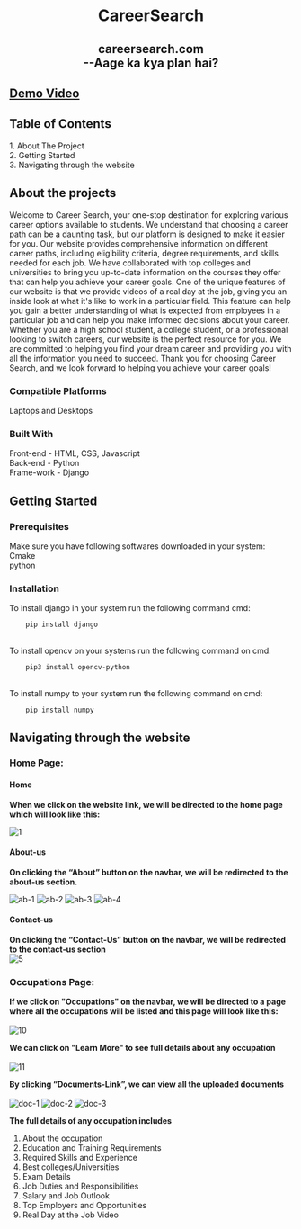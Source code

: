 <h1 align="center">CareerSearch</h1>

<h2 align="center">  careersearch.com<br> --Aage ka kya plan hai? <br></h2>

## [Demo Video](https://drive.google.com/file/d/1gcXkQ3xwLII3GP2bdWbmIk8QyQ0zjAJL/view?usp=sharing)

<h2>Table of Contents</h2>
  1. About The Project<br>
  2. Getting Started<br>
  3. Navigating through the website<br>

<h2>About the projects</h2>
Welcome to Career Search, your one-stop destination for exploring various career options available to students.
We understand that choosing a career path can be a daunting task, but our platform is designed to make it easier for you.
Our website provides comprehensive information on different career paths, including eligibility criteria, degree requirements, and skills needed for each job. We have collaborated with top colleges and universities to bring you up-to-date information on the courses they offer that can help you achieve your career goals.
One of the unique features of our website is that we provide videos of a real day at the job, giving you an inside look at what it's like to work in a particular field. This feature can help you gain a better understanding of what is expected from employees in a particular job and can help you make informed decisions about your career.
Whether you are a high school student, a college student, or a professional looking to switch careers, our website is the perfect resource for you. We are committed to helping you find your dream career and providing you with all the information you need to succeed.
Thank you for choosing Career Search, and we look forward to helping you achieve your career goals!

### **Compatible Platforms**
Laptops and Desktops

### **Built With**
Front-end - HTML, CSS, Javascript<br>
Back-end - Python<br>
Frame-work - Django<br>

<h2>Getting Started</h2>

### **Prerequisites**

Make sure you have following softwares downloaded in your system:
<br>Cmake
<br>python

### **Installation**

To install django in your system run the following command cmd:

        pip install django

<br>To install opencv on your systems run the following command on cmd:

        pip3 install opencv-python

<br>To install numpy to your system run the following command on cmd:

        pip install numpy


<h2>Navigating through the website</h2>

### **Home Page:**

#### **Home**


**When we click on the website link, we will be directed to the home page which will look like this:**<br>

![1](https://github.com/Aanchal-1234/photos/blob/25937d7402257da652aa9afb086b8f1256b81fa1/pics/1.png)



#### **About-us**

**On clicking the “About” button on the navbar, we will be redirected to the about-us section.**<br>

![ab-1](https://github.com/Aanchal-1234/photos/blob/da540d6f5ff69d4bf360df7104fc73a4a59824da/pics/about-1.png)
![ab-2](https://github.com/Aanchal-1234/photos/blob/da540d6f5ff69d4bf360df7104fc73a4a59824da/pics/about-2.png)
![ab-3](https://github.com/Aanchal-1234/photos/blob/da540d6f5ff69d4bf360df7104fc73a4a59824da/pics/about-3.png)
![ab-4](https://github.com/Aanchal-1234/photos/blob/da540d6f5ff69d4bf360df7104fc73a4a59824da/pics/about-4.png)

#### **Contact-us**


**On clicking the “Contact-Us” button on the navbar, we will be redirected to the contact-us section** <br>
![5](https://github.com/Aanchal-1234/photos/blob/25937d7402257da652aa9afb086b8f1256b81fa1/pics/5.png)

### **Occupations Page:**

**If we click on "Occupations" on the navbar, we will be directed to a page where all the occupations will be listed and this page will look like this:**
<br><br>
![10](https://github.com/Aanchal-1234/photos/blob/25937d7402257da652aa9afb086b8f1256b81fa1/pics/10.png)


**We can click on "Learn More" to see full details about any occupation**<br><br>
![11](https://github.com/Aanchal-1234/photos/blob/25937d7402257da652aa9afb086b8f1256b81fa1/pics/11.png)

**By clicking “Documents-Link”, we can view all the uploaded documents**<br><br>
![doc-1](https://github.com/Aanchal-1234/photos/blob/3733c0d3fc98b00004e2600d616ea59b323514c3/pics/doc-1.png)
![doc-2](https://github.com/Aanchal-1234/photos/blob/3733c0d3fc98b00004e2600d616ea59b323514c3/pics/doc-2.png)
![doc-3](https://github.com/Aanchal-1234/photos/blob/3733c0d3fc98b00004e2600d616ea59b323514c3/pics/doc-3.png)

**The full details of any occupation includes**
  1. About the occupation 
  2. Education and Training Requirements
  3. Required Skills and Experience
  4. Best colleges/Universities
  5. Exam Details
  6. Job Duties and Responsibilities
  7. Salary and Job Outlook
  8. Top Employers and Opportunities
  9. Real Day at the Job Video
